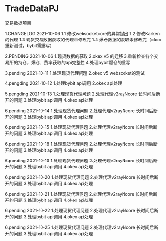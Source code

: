 # TradeDataPJ
交易数据项目

1.CHANGELOG
  2021-10-06
  1.1 修改websocketcore的异常抛出
  1.2 修改Karken的代理
  1.3 现货交易数据获取的代理未修改完
  1.4 爆仓数据的获取未修改完（okex重新测试，bybit需重写）
  
  


2.PENDING
 2021-10-06
 1.现货数据的获取
 2.okex v5 的迁移
 3.重新检查各个交易所的持仓，爆仓，费率获取的api完整性
 4.处理bybit爆仓的重写
 
 
 3.pending
 2021-10-11
 1.处理现货代理问题
 2.okex v5 webscoket的测试
 
 
 4.pengding
 2021-10-12
 1.处理bybit api调用
 2.okex api处理
 
 
 5.pengding 
 2021-10-13
 1.处理现货代理问题
 2.处理代理v2rayNcore 长时间后断开的问题
 3.处理bybit api调用
 4.okex api处理
 
 
 6.pending
 2021-10-14
 1.处理现货代理问题
 2.处理代理v2rayNcore 长时间后断开的问题
 3.处理bybit api调用
 4.okex api处理
 
 
 6.pending
 2021-10-15
 1.处理现货代理问题
 2.处理代理v2rayNcore 长时间后断开的问题
 3.处理bybit api调用
 4.okex api处理
 
 
  6.pending
 2021-10-18
 1.处理现货代理问题
 2.处理代理v2rayNcore 长时间后断开的问题
 3.处理bybit api调用
 4.okex api处理
 
 
  6.pending
 2021-10-19
 1.处理现货代理问题
 2.处理代理v2rayNcore 长时间后断开的问题
 3.处理bybit api调用
 4.okex api处理
 
 
   6.pending
 2021-10-20
 1.处理现货代理问题
 2.处理代理v2rayNcore 长时间后断开的问题
 3.处理bybit api调用
 4.okex api处理
 
 
  
 
   6.pending
 2021-10-21
 1.处理现货代理问题
 2.处理代理v2rayNcore 长时间后断开的问题
 3.处理bybit api调用
 4.okex api处理
 
   6.pending
 2021-10-22
 1.处理现货代理问题
 2.处理代理v2rayNcore 长时间后断开的问题
 3.处理bybit api调用
 4.okex api处理
 
  6.pending
 2021-10-25
 1.处理现货代理问题
 2.处理代理v2rayNcore 长时间后断开的问题
 3.处理bybit api调用
 4.okex api处理
 
 
 
 